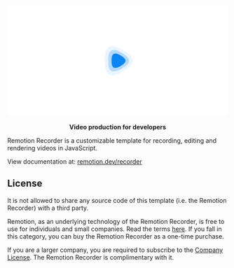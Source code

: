 <p align="center">
  <a href="https://github.com/remotion-dev/logo">
    <picture>
      <source media="(prefers-color-scheme: dark)" srcset="https://raw.githubusercontent.com/remotion-dev/brand/main/recorder/dark.gif">
      <img alt="Animated Remotion Logo" src="https://raw.githubusercontent.com/remotion-dev/brand/main/recorder/light.gif">
    </picture>
  </a>
</p>

<p align="center"><strong>Video production for developers</strong></p>

Remotion Recorder is a customizable template for recording, editing and rendering videos in JavaScript.

View documentation at: [remotion.dev/recorder](https://remotion.dev/recorder)

## License

It is not allowed to share any source code of this template (i.e. the Remotion Recorder) with a third party. 

Remotion, as an underlying technology of the Remotion Recorder, is free to use for individuals and small companies. Read the terms [here](https://github.com/remotion-dev/remotion/blob/main/LICENSE.md). If you fall in this category, you can buy the Remotion Recorder as a one-time purchase.

If you are a larger company, you are required to subscribe to the [Company License](https://www.remotion.pro/license). The Remotion Recorder is complimentary with it.


